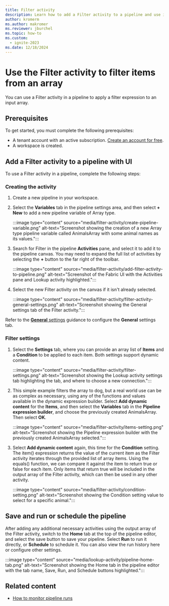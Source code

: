 ```yaml
---
title: Filter activity
description: Learn how to add a Filter activity to a pipeline and use it to filter data.
author: kromerm
ms.author: makromer
ms.reviewer: jburchel
ms.topic: how-to
ms.custom:
  - ignite-2023
ms.date: 12/18/2024
---
```


# Use the Filter activity to filter items from an array

You can use a Filter activity in a pipeline to apply a filter expression to an input array.

## Prerequisites

To get started, you must complete the following prerequisites:

- A tenant account with an active subscription. [Create an account for free](../fundamentals/fabric-trial.md).
- A workspace is created.

## Add a Filter activity to a pipeline with UI

To use a Filter activity in a pipeline, complete the following steps:

### Creating the activity

1. Create a new pipeline in your workspace.
1. Select the **Variables** tab in the pipeline settings area, and then select **+ New** to add a new pipeline variable of Array type.

   :::image type="content" source="media/filter-activity/create-pipeline-variable.png" alt-text="Screenshot showing the creation of a new Array type pipeline variable called AnimalsArray with some animal names as its values.":::

1. Search for Filter in the pipeline **Activities** pane, and select it to add it to the pipeline canvas. You may need to expand the full list of activities by selecting the **+** button to the far right of the toolbar.

   :::image type="content" source="media/filter-activity/add-filter-activity-to-pipeline.png" alt-text="Screenshot of the Fabric UI with the Activities pane and Lookup activity highlighted.":::

1. Select the new Filter activity on the canvas if it isn't already selected.

   :::image type="content" source="media/filter-activity/filter-activity-general-settings.png" alt-text="Screenshot showing the General settings tab of the Filter activity.":::

Refer to the [**General** settings](activity-overview.md#general-settings) guidance to configure the **General** settings tab.

### Filter settings

1. Select the **Settings** tab, where you can provide an array list of **Items** and a **Condition** to be applied to each item. Both settings support dynamic content.

   :::image type="content" source="media/filter-activity/filter-settings.png" alt-text="Screenshot showing the Lookup activity settings tab highlighting the tab, and where to choose a new connection.":::

1. This simple example filters the array to dog, but a real world use can be as complex as necessary, using any of the functions and values available in the dynamic expression builder. Select **Add dynamic content** for the **Items**, and then select the **Variables** tab in the **Pipeline expression builder**, and choose the previously created AnimalsArray. Then select **OK**.

   :::image type="content" source="media/filter-activity/items-setting.png" alt-text="Screenshot showing the Pipeline expression builder with the previously created AnimalsArray selected.":::

1. Select **Add dynamic content** again, this time for the **Condition** setting. The item() expression returns the value of the current item as the Filter activity iterates through the provided list of array items. Using the equals() function, we can compare it against the item to return true or false for each item. Only items that return true will be included in the output array of the Filter activity, which can then be used in any other activity.

   :::image type="content" source="media/filter-activity/condition-setting.png" alt-text="Screenshot showing the Condition setting value to select for a specific animal.":::

## Save and run or schedule the pipeline

After adding any additional necessary activities using the output array of the Filter activity, switch to the **Home** tab at the top of the pipeline editor, and select the save button to save your pipeline.  Select **Run** to run it directly, or **Schedule** to schedule it.  You can also view the run history here or configure other settings.

:::image type="content" source="media/lookup-activity/pipeline-home-tab.png" alt-text="Screenshot showing the Home tab in the pipeline editor with the tab name, Save, Run, and Schedule buttons highlighted.":::

## Related content

- [How to monitor pipeline runs](monitor-pipeline-runs.md)
